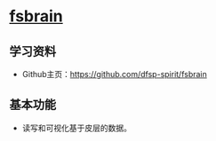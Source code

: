# [fsbrain](https://github.com/dfsp-spirit/fsbrain)

## 学习资料

* Github主页：<https://github.com/dfsp-spirit/fsbrain>

## 基本功能

* 读写和可视化基于皮层的数据。


